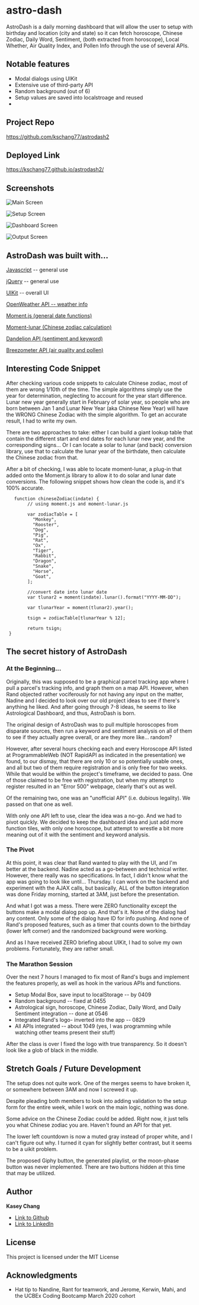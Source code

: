 # astro-dash

AstroDash is a daily morning dashboard that will allow the user to setup with birthday and location (city and state) so it can fetch horoscope, Chinese Zodiac, Daily Word, Sentiment, (both extracted from horoscope), Local Whether, Air Quality Index, and Pollen Info through the use of several APIs.

## Notable features

- Modal dialogs using UIKit
- Extensive use of third-party API
- Random background (out of 6)
- Setup values are saved into localstroage and reused
-

## Project Repo

https://github.com/kschang77/astrodash2

## Deployed Link

https://kschang77.github.io/astrodash2/

## Screenshots

![Main Screen](assets/images/main.png)

![Setup Screen](assets/images/setup.png)

![Dashboard Screen](assets/images/dashboard.png)

![Output Screen](assets/images/output.png)

## AstroDash was built with...

[Javascript](https://developer.mozilla.org/en-US/docs/Web/JavaScript) -- general use

[jQuery](https://jquery.com/) -- general use

[UIKit](https://getuikit.com/) -- overall UI

[OpenWeather API -- weather info](https://openweathermap.org/api)

[Moment.js (general date functions)](https://momentjs.com/)

[Moment-lunar (Chinese zodiac calculation)](https://github.com/Luavis/moment-lunar)

[Dandelion API (sentiment and keyword)](https://dandelion.eu/docs/)

[Breezometer API (air quality and pollen)](https://breezometer.com/)

## Interesting Code Snippet

After checking various code snippets to calculate Chinese zodiac, most of them are wrong 1/10th of the time. The simple algorithms simply use the year for determination, neglecting to account for the year start difference. Lunar new year generally start in February of solar year, so people who are born between Jan 1 and Lunar New Year (aka Chinese New Year) will have the WRONG Chinese Zodiac with the simple algorithm. To get an accurate result, I had to write my own.

There are two approaches to take: either I can build a giant lookup table that contain the different start and end dates for each lunar new year, and the corresponding signs... Or I can locate a solar to lunar (and back) conversion library, use that to calculate the lunar year of the birthdate, then calculate the Chinese zodiac from that.

After a bit of checking, I was able to locate moment-lunar, a plug-in that added onto the Moment.js library to allow it to do solar and lunar date conversions. The following snippet shows how clean the code is, and it's 100% accurate.

       function chineseZodiac(indate) {
            // using moment.js and moment-lunar.js

            var zodiacTable = [
              "Monkey",
              "Rooster",
              "Dog",
              "Pig",
              "Rat",
              "Ox",
              "Tiger",
              "Rabbit",
              "Dragon",
              "Snake",
              "Horse",
              "Goat",
            ];

            //convert date into lunar date
            var tlunar2 = moment(indate).lunar().format("YYYY-MM-DD");

            var tlunarYear = moment(tlunar2).year();

            tsign = zodiacTable[tlunarYear % 12];

            return tsign;
     }

## The secret history of AstroDash

### At the Beginning...

Originally, this was supposed to be a graphical parcel tracking app where I pull a parcel's tracking info, and graph them on a map API. However, when Rand objected rather vociferously for not having any input on the matter, Nadine and I decided to look over our old project ideas to see if there's anything he liked. And after going through 7-8 ideas, he seems to like Astrological Dashboard, and thus, AstroDash is born.

The original design of AstroDash was to pull multiple horoscopes from disparate sources, then run a keyword and sentiment analysis on all of them to see if they actually agree overall, or are they more like... random?

However, after several hours checking each and every Horoscope API listed at ProgrammableWeb (NOT RapidAPI as indicated in the presentation) we found, to our dismay, that there are only 10 or so potentially usable ones, and all but two of them require registration and is only free for two weeks. While that would be within the project's timeframe, we decided to pass. One of those claimed to be free with registration, but when my attempt to register resulted in an "Error 500" webpage, clearly that's out as well.

Of the remaining two, one was an "unofficial API" (i.e. dubious legality). We passed on that one as well.

With only one API left to use, clear the idea was a no-go. And we had to pivot quickly. We decided to keep the dashboard idea and just add more function tiles, with only one horoscope, but attempt to wrestle a bit more meaning out of it with the sentiment and keyword analysis.

### The Pivot

At this point, it was clear that Rand wanted to play with the UI, and I'm better at the backend. Nadine acted as a go-between and technical writer. However, there really was no specifications. In fact, I didn't know what the app was going to look like until... Thursday. I can work on the backend and experiment with the AJAX calls, but basically, ALL of the button integration was done Friday morning, started at 3AM, just before the presentation.

And what I got was a mess. There were ZERO functionality except the buttons make a modal dialog pop up. And that's it. None of the dialog had any content. Only some of the dialog have ID for info pushing. And none of Rand's proposed features, such as a timer that counts down to the birthday (lower left corner) and the randomized background were working.

And as I have received ZERO briefing about UIKit, I had to solve my own problems. Fortunately, they are rather small.

### The Marathon Session

Over the next 7 hours I managed to fix most of Rand's bugs and implement the features properly, as well as hook in the various APIs and functions.

- Setup Modal Box, save input to localStorage -- by 0409
- Random background -- fixed at 0455
- Astrological sign, horoscope, Chinese Zodiac, Daily Word, and Daily Sentiment integration -- done at 0546
- Integrated Rand's logo- inverted into the app -- 0829
- All APIs integrated -- about 1049 (yes, I was programming while watching other teams present their stuff)

After the class is over I fixed the logo with true transparency. So it doesn't look like a glob of black in the middle.

## Stretch Goals / Future Development

The setup does not quite work. One of the merges seems to have broken it, or somewhere between 3AM and now I screwed it up.

Despite pleading both members to look into adding validation to the setup form for the entire week, while I work on the main logic, nothing was done.

Some advice on the Chinese Zodiac could be added. Right now, it just tells you what Chinese zodiac you are. Haven't found an API for that yet.

The lower left countdown is now a muted gray instead of proper white, and I can't figure out why. I turned it cyan for slightly better contrast, but it seems to be a uikit problem.

The proposed Giphy button, the generated playlist, or the moon-phase button was never implemented. There are two buttons hidden at this time that may be utilized.

## Author

**Kasey Chang**

- [Link to Github](https://github.com/kschang77)
- [Link to LinkedIn](https://www.linkedin.com/in/kasey-chang)

## License

This project is licensed under the MIT License

## Acknowledgments

- Hat tip to Nandine, Rant for teamwork, and Jerome, Kerwin, Mahi, and the UCBEx Coding Bootcamp March 2020 cohort
